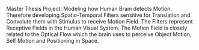 Master Thesis Project: Modeling how Human Brain detects Motion. Therefore developing Spatio-Temporal Filters sensitive for Translation and Convolute them with Stimulus to receive Motion Field. The Filters represent Receptive Fields in the Human Visual System. The Motion Field is closely related to the Optical Flow which the brain uses to perceive Object Motion, Self Motion and Positioning in Space.

